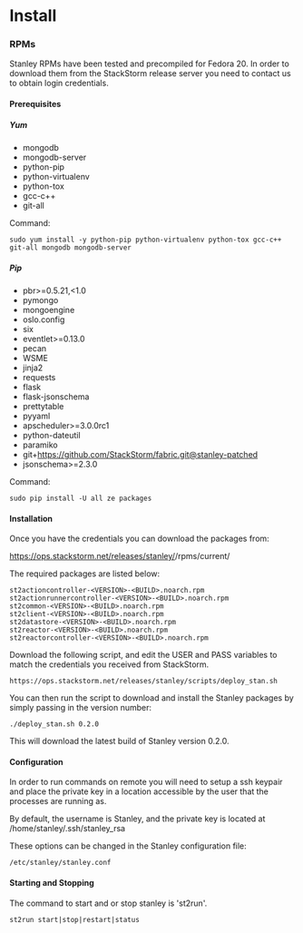 Install
======

### RPMs

Stanley RPMs have been tested and precompiled for Fedora 20.  In order to download them from the StackStorm release server you need to contact us to obtain login credentials.  

#### Prerequisites
##### Yum

- mongodb
- mongodb-server
- python-pip
- python-virtualenv
- python-tox 
- gcc-c++ 
- git-all

Command:

    sudo yum install -y python-pip python-virtualenv python-tox gcc-c++ git-all mongodb mongodb-server

##### Pip

- pbr>=0.5.21,<1.0
- pymongo
- mongoengine
- oslo.config
- six
- eventlet>=0.13.0
- pecan
- WSME
- jinja2
- requests
- flask
- flask-jsonschema
- prettytable
- pyyaml
- apscheduler>=3.0.0rc1
- python-dateutil
- paramiko
- git+https://github.com/StackStorm/fabric.git@stanley-patched
- jsonschema>=2.3.0

Command:

    sudo pip install -U all ze packages

#### Installation

Once you have the credentials you can download the packages from:

https://ops.stackstorm.net/releases/stanley/<VERSION>/rpms/current/

The required packages are listed below:

    st2actioncontroller-<VERSION>-<BUILD>.noarch.rpm
    st2actionrunnercontroller-<VERSION>-<BUILD>.noarch.rpm
    st2common-<VERSION>-<BUILD>.noarch.rpm
    st2client-<VERSION>-<BUILD>.noarch.rpm
    st2datastore-<VERSION>-<BUILD>.noarch.rpm
    st2reactor-<VERSION>-<BUILD>.noarch.rpm
    st2reactorcontroller-<VERSION>-<BUILD>.noarch.rpm

Download the following script, and edit the USER and PASS variables to match the credentials you received from StackStorm.

    https://ops.stackstorm.net/releases/stanley/scripts/deploy_stan.sh

You can then run the script to download and install the Stanley packages by simply passing in the version number:

    ./deploy_stan.sh 0.2.0

This will download the latest build of Stanley version 0.2.0.

#### Configuration

In order to run commands on remote you will need to setup a ssh keypair and place the private key in a location accessible by the user that the processes are running as.

By default, the username is Stanley, and the private key is located at /home/stanley/.ssh/stanley_rsa

These options can be changed in the Stanley configuration file:

    /etc/stanley/stanley.conf

#### Starting and Stopping

The command to start and or stop stanley is 'st2run'.

    st2run start|stop|restart|status


